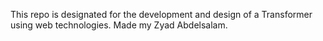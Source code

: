 This repo is designated for the development and design of a Transformer using web technologies. Made my Zyad Abdelsalam.
